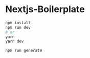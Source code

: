 # Nextjs-Boilerplate

```bash
npm install
npm run dev
# or
yarn
yarn dev
```

```bash
npm run generate
```
